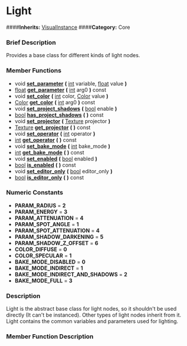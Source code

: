 #  Light  
####**Inherits:** [VisualInstance](class_visualinstance)
####**Category:** Core

###  Brief Description  
Provides a base class for different kinds of light nodes.

###  Member Functions 
  * void  **[set&#95;parameter](#set_parameter)**  **(** [int](class_int) variable, [float](class_float) value  **)**
  * [float](class_float)  **[get&#95;parameter](#get_parameter)**  **(** [int](class_int) arg0  **)** const
  * void  **[set&#95;color](#set_color)**  **(** [int](class_int) color, [Color](class_color) value  **)**
  * [Color](class_color)  **[get&#95;color](#get_color)**  **(** [int](class_int) arg0  **)** const
  * void  **[set&#95;project&#95;shadows](#set_project_shadows)**  **(** [bool](class_bool) enable  **)**
  * [bool](class_bool)  **[has&#95;project&#95;shadows](#has_project_shadows)**  **(** **)** const
  * void  **[set&#95;projector](#set_projector)**  **(** [Texture](class_texture) projector  **)**
  * [Texture](class_texture)  **[get&#95;projector](#get_projector)**  **(** **)** const
  * void  **[set&#95;operator](#set_operator)**  **(** [int](class_int) operator  **)**
  * [int](class_int)  **[get&#95;operator](#get_operator)**  **(** **)** const
  * void  **[set&#95;bake&#95;mode](#set_bake_mode)**  **(** [int](class_int) bake_mode  **)**
  * [int](class_int)  **[get&#95;bake&#95;mode](#get_bake_mode)**  **(** **)** const
  * void  **[set&#95;enabled](#set_enabled)**  **(** [bool](class_bool) enabled  **)**
  * [bool](class_bool)  **[is&#95;enabled](#is_enabled)**  **(** **)** const
  * void  **[set&#95;editor&#95;only](#set_editor_only)**  **(** [bool](class_bool) editor_only  **)**
  * [bool](class_bool)  **[is&#95;editor&#95;only](#is_editor_only)**  **(** **)** const

###  Numeric Constants  
  * **PARAM_RADIUS** = **2**
  * **PARAM_ENERGY** = **3**
  * **PARAM_ATTENUATION** = **4**
  * **PARAM_SPOT_ANGLE** = **1**
  * **PARAM_SPOT_ATTENUATION** = **4**
  * **PARAM_SHADOW_DARKENING** = **5**
  * **PARAM_SHADOW_Z_OFFSET** = **6**
  * **COLOR_DIFFUSE** = **0**
  * **COLOR_SPECULAR** = **1**
  * **BAKE_MODE_DISABLED** = **0**
  * **BAKE_MODE_INDIRECT** = **1**
  * **BAKE_MODE_INDIRECT_AND_SHADOWS** = **2**
  * **BAKE_MODE_FULL** = **3**

###  Description  
Light is the abstract base class for light nodes, so it shouldn't be used directly (It can't be instanced). Other types of light nodes inherit from it. Light contains the common variables and parameters used for lighting.

###  Member Function Description  
